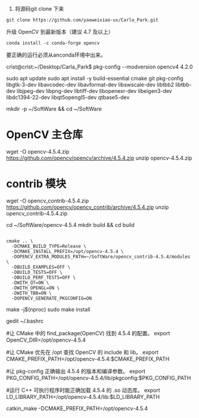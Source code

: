 1. 将源码git clone 下来

```
git clone https://github.com/yaoweixiao-ux/Carla_Park.git
```

升级 OpenCV 到最新版本（建议 4.7 及以上）

```
conda install -c conda-forge opencv

```

要正确的运行必须从anconda环境中出来。

crist@crist:~/Desktop/Carla_Park$ pkg-config --modversion opencv4
4.2.0

sudo apt update
sudo apt install -y build-essential cmake git pkg-config
libgtk-3-dev libavcodec-dev libavformat-dev libswscale-dev
libtbb2 libtbb-dev libjpeg-dev libpng-dev libtiff-dev
libopenexr-dev libeigen3-dev libdc1394-22-dev libqt5opengl5-dev qtbase5-dev



mkdir -p ~/SoftWare && cd ~/SoftWare

# OpenCV 主仓库

wget -O opencv-4.5.4.zip https://github.com/opencv/opencv/archive/4.5.4.zip
unzip opencv-4.5.4.zip

# contrib 模块

wget -O opencv_contrib-4.5.4.zip https://github.com/opencv/opencv_contrib/archive/4.5.4.zip
unzip opencv_contrib-4.5.4.zip


cd ~/SoftWare/opencv-4.5.4
mkdir build && cd build

```

cmake .. \
  -DCMAKE_BUILD_TYPE=Release \
  -DCMAKE_INSTALL_PREFIX=/opt/opencv-4.5.4 \
  -DOPENCV_EXTRA_MODULES_PATH=~/SoftWare/opencv_contrib-4.5.4/modules \
  -DBUILD_EXAMPLES=OFF \
  -DBUILD_TESTS=OFF \
  -DBUILD_PERF_TESTS=OFF \
  -DWITH_QT=ON \
  -DWITH_OPENGL=ON \
  -DWITH_TBB=ON \
  -DOPENCV_GENERATE_PKGCONFIG=ON

```


make -j$(nproc)
sudo make install



gedit ~/.bashrc

#让 CMake 中的 find_package(OpenCV) 找到 4.5.4 的配置。
export OpenCV_DIR=/opt/opencv-4.5.4

#让 CMake 优先在 /opt 查找 OpenCV 的 include 和 lib。
export CMAKE_PREFIX_PATH=/opt/opencv-4.5.4:$CMAKE_PREFIX_PATH

#让 pkg-config 正确输出 4.5.4 的版本和编译参数。
export PKG_CONFIG_PATH=/opt/opencv-4.5.4/lib/pkgconfig:$PKG_CONFIG_PATH

#运行 C++ 可执行程序时能正确加载 4.5.4 的 .so 动态库。
export LD_LIBRARY_PATH=/opt/opencv-4.5.4/lib:$LD_LIBRARY_PATH



catkin_make -DCMAKE_PREFIX_PATH=/opt/opencv-4.5.4
